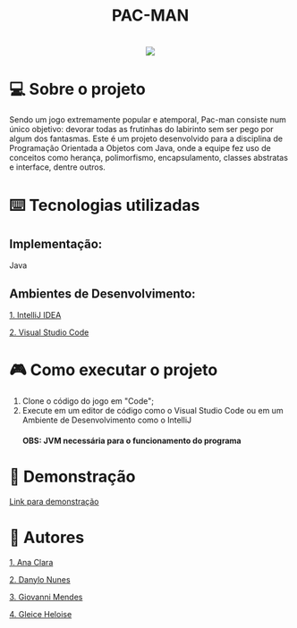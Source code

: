 <h1 align="center"> PAC-MAN </h1>
<h1 align="center">
 <img src= https://static2.thegamerimages.com/wordpress/wp-content/uploads/2020/03/PacmanHeader.jpg />
</h1>

# 💻 Sobre o projeto
Sendo um jogo extremamente popular e atemporal, Pac-man consiste num único objetivo: devorar todas as frutinhas do labirinto sem ser pego por algum dos fantasmas. Este é um projeto desenvolvido para a disciplina de Programação Orientada a Objetos com Java, onde a equipe fez uso de conceitos como herança, polimorfismo, encapsulamento, classes abstratas e interface, dentre outros.
# ⌨️ Tecnologias utilizadas
## Implementação:
Java
## Ambientes de Desenvolvimento:
[1. IntelliJ IDEA](https://www.oracle.com/br/java/)

[2. Visual Studio Code](https://code.visualstudio.com/download)
# 🎮 Como executar o projeto
1. Clone o código do jogo em "Code";
2. Execute em um editor de código como o Visual Studio Code ou em um Ambiente de Desenvolvimento como o IntelliJ
   #### OBS: JVM necessária para o funcionamento do programa
# 👾 Demonstração
[Link para demonstração](https://drive.google.com/drive/folders/10P7K4x-vmwaaGUgNhEzWaVZ6yLecun58?usp=sharing)
# 👤 Autores
[1. Ana Clara](https://github.com/anaclx)

[2. Danylo Nunes](https://github.com/danylodebz)

[3. Giovanni Mendes](https://github.com/GiovanniMendesC)

[4. Gleice Heloise](https://github.com/gleicehl)

